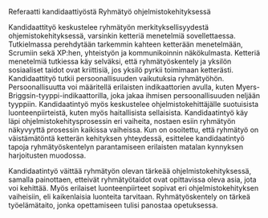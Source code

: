 Referaatti kandidaattiyöstä Ryhmätyö ohjelmistokehityksessä 

 

Kandidaattityö keskustelee ryhmätyön merkityksellisyydestä ohjemistokehityksessä, varsinkin ketteriä menetelmiä sovellettaessa. Tutkielmassa perehdytään tarkemmin kahteen ketterään menetelmään, Scrumiin sekä XP:hen, yhteistyön ja kommunikoinnin näkökulmasta. Ketteriä menetelmiä tutkiessa käy selväksi, että ryhmätyöskentely ja yksilön sosiaaliset taidot ovat kriittisiä, jos yksilö pyrkii toimimaan ketterästi. Kandidaattityö tutkii persoonallisuuden vaikutuksia ryhmätyöhön. Persoonallisuutta voi määritellä erilaisten indikaattorien avulla, kuten Myers-Briggsin-tyyppi-indikaattorilla, joka jakaa ihmisen persoonallisuuden neljään tyyppiin. Kandidaatintyö myös keskustelee ohjelmistokehittäjälle suotuisista luonteenpiirteistä, kuten myös haitallisista sellaisista. Kandidaatintyö käy läpi ohjelmistokehitysprosessin eri vaiheita, nostaen esiin ryhmätyön näkyvyyttä prosessin kaikissa vaiheissa. Kun on osoitettu, että ryhmätyö on väistämätöntä ketterän kehityksen yhteydessä, esittelee kandidaatintyö tapoja ryhmätyöskentelyn parantamiseen erilaisten matalan kynnyksen harjoitusten muodossa.  

Kandidaatintyö väittää ryhmätyön olevan tärkeää ohjelmistokehityksessä, samalla painottaen, etteivät ryhmätyötaidot ovat opittavissa oleva asia, jota voi kehittää. Myös erilaiset luonteenpiirteet sopivat eri ohjelmistokehityksen vaiheisiin, eli kaikenlaisia luonteita tarvitaan. Ryhmätyöskentely on tärkeä työelämätaito, jonka opettamiseen tulisi panostaa opetuksessa. 

 
